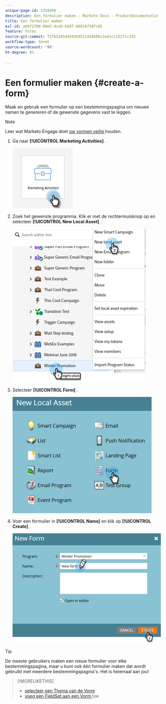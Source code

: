 ```yaml
---
unique-page-id: 2359398
description: Een formulier maken - Marketo Docs - Productdocumentatie
title: Een formulier maken
exl-id: ab0f2700-99e5-4ceb-b9df-80016f30fc85
feature: Forms
source-git-commit: f27b520544583b9511428b0bc3a41cc1527cc332
workflow-type: tm+mt
source-wordcount: '98'
ht-degree: 0%

---
```


# Een formulier maken {#create-a-form}

Maak en gebruik een formulier op een bestemmingspagina om nieuwe namen te genereren of de gewenste gegevens vast te leggen.

>[!NOTE]
>
>Leer wat Marketo Engage doet [ uw vormen veilig ](https://nation.marketo.com/t5/Product-Documents/Forms-Service-Enhancements/ta-p/303670#M1038) houden.

1. Ga naar **[!UICONTROL Marketing Activities]** .

   ![](assets/create-a-form-1.png)

1. Zoek het gewenste programma. Klik er met de rechtermuisknop op en selecteer **[!UICONTROL New Local Asset]** .

   ![](assets/create-a-form-2.png)

1. Selecteer **[!UICONTROL Form]** .

   ![](assets/create-a-form-3.png)

1. Voer een formulier in **[!UICONTROL Name]** en klik op **[!UICONTROL Create]** .

   ![](assets/create-a-form-4.png)

>[!TIP]
>
>De meeste gebruikers maken een nieuw formulier voor elke bestemmingspagina, maar u kunt ook één formulier maken dat wordt gebruikt met meerdere bestemmingspagina&#39;s. Het is helemaal aan jou!

>[!MORELIKETHIS]
>
>* [ selecteer een Thema van de Vorm ](/help/marketo/product-docs/demand-generation/forms/creating-a-form/select-a-form-theme.md)
>* [ voeg een FieldSet aan een Vorm ](/help/marketo/product-docs/demand-generation/forms/form-fields/add-a-fieldset-to-a-form.md) toe
